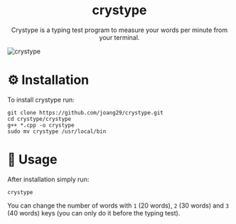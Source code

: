 <h1 align=center>crystype</h1>

<p align=center> Crystype is a typing test program to measure your words per minute from your terminal.</p>


![crystype](https://github.com/joang29/crystype/assets/85022759/abcc2742-943c-46fb-84a9-186ded63fa78)

# ⚙️ Installation 
To install crystype run:
```
git clone https://github.com/joang29/crystype.git
cd crystype/crystype
g++ *.cpp -o crystype
sudo mv crystype /usr/local/bin
```

# 📃 Usage 
After installation simply run:
```
crystype
```
You can change the number of words with `1` (20 words), `2` (30 words) and `3` (40 words) keys (you can only do it before the typing test).

